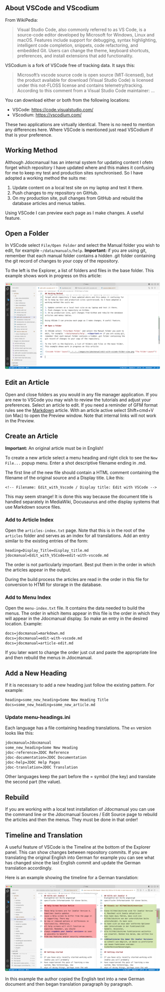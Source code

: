 <!-- Display title: Edit in VSCode -->

## About VSCode and VScodium

From WikiPedia:

>Visual Studio Code, also commonly referred to as VS Code, is a source-code editor developed by Microsoft for Windows, Linux and macOS. Features include support for debugging, syntax highlighting, intelligent code completion, snippets, code refactoring, and embedded Git. Users can change the theme, keyboard shortcuts, preferences, and install extensions that add functionality.

VSCodium is a fork of VSCode free of tracking data. It says this:

>Microsoft’s vscode source code is open source (MIT-licensed), but the product available for download (Visual Studio Code) is licensed under this not-FLOSS license and contains telemetry/tracking. According to this comment from a Visual Studio Code maintainer: ...

You can download either or both from the following locations:

- VSCode: https://code.visualstudio.com/
- VScodium: https://vscodium.com/

These two applications are virtually identical. There is no need to mention
any differences here. Where VSCode is mentioned just read VSCodium if that
is your preference.

## Working Method

Although Jdocmanual has an internal system for updating content I ofetn
forget which repository I have updated where and this makes it confusing for
me to keep my test and production sites synchronised. So I have adopted a
working method the suits me:

1. Update content on a local test site on my laptop and test it there.
2. Push changes to my repository on GitHub.
3. On my production site, pull changes from GitHub and rebuild the database
articles and menus tables.

Using VSCode I can preview each page as I make changes. A useful feature.

## Open a Folder

In VSCode select `File/Open Folder` and select the Manual folder you wish to
edit, for example `~/data/manuals/help`. **Important:** if you are using git,
remember that each manual folder contains a hidden .git folder containing the
git record of changes to your copy of the repository.

To the left is the Explorer, a list of folders and files in the base folder.
This example shows work in progress on this article:

![vscode folder layout](../../../images/en/jdocmanual/edit-with-vscode-folder-view.png "The Folder Layout")

## Edit an Article

Open and close folders as you would in any file manager application. If you are
new to VSCode you may wish to review the tutorials and adjust your preferences.
Select an article to edit. If you need a reminder of GFM format rules see the
[Markdown](jdocmanual?article=docs/jdocmanual/markdown "Markdown")
article. With an article active select Shift+cmd+V (on Mac) to open the
Preview window. Note that internal links will not work in the Preview.

## Create an Article

**Important:** An original article must be in English!

To create a new article select a menu heading and right click to see the
`New File...` popup menu. Enter a shot descriptive filename ending in .md.

The first line of the new file should contain a HTML comment containing the
filename of the original source and a Display title. Like this:

```
<!-- Filename: Edit_with_Vscode / Display title: Edit with VSCode -->
```
This may seem strange! It is done this way because the document title is
handled separately in MediaWiki, Docusaurus and othe display systems that
use Markdown source files.

### Add to Article Index

Open the `articles-index.txt` page. Note that this is in the root of the
`articles` folder and serves as an index for all translations. Add an entry
similar to the existing entries of the form:
```
heading=Display_Title=display_title.md
jdocmanual=Edit_with_VSCode=edit-with-vscode.md
```
The order is not particularly important. Best put them in the order in which
the articles appear in the output.

During the build process the articles are read in the order in this file for
conversion to HTMl for storage in the database.

### Add to Menu Index

Open the `menu-index.txt` file. It contains the data needed to build the
menus. The order in which items appear in this file is the order in which
they will appear in the Jdocmanual display. So make an entry in the desired
location. Example:
```
docs=jdocmanual=markdown.md
docs=jdocmanual=edit-with-vscode.md
docs=jdocmanual=article-edit.md
```
If you later want to change the order just cut and paste the appropriate
line and then rebuild the menus in Jdocmanual.

## Add a New Heading

If it is necessary to add a new heading just follow the existing pattern. For
example:
```
heading=some_new_heading=Some New Heading Title
docs=some_new_heading=some_new_article.md
```
### Update menu-headings.ini

Each language has a file containing heading translations. The `en` version
looks like this:
```
jdocmanual=Jdocmanual
some_new_heading=Some New Heading
jdoc-reference=JDOC Reference
jdoc-documentation=JDOC Documentation
jdoc-help=JDOC Help Pages
jdoc-translation=JDOC Translation
```
Other languages keep the part before the = symbol (the key) and translate the
second part (the value).

## Rebuild

If you are working with a local test installation of Jdocmanual you can use the
command line or the Jdocmanual Sources / Edit Source page to rebuild the
articles and then the menus. They must be done in that order!

## Timeline and Translation

A useful feature of VSCode is the Timeline at the bottom of the Explorer panel.
This can show changes between repository commits. If you are translating the
original English into German for example you can see what has changed since the
last English commit and update the German translation accordingly.

Here is an example showing the timeline for a German translation:

![vscode timeline view](../../../images/en/jdocmanual/edit-with-vscode-translation.png "The Timeline View")

In this example the author copied the English text into a new German document
and then began translation paragraph by paragraph.
